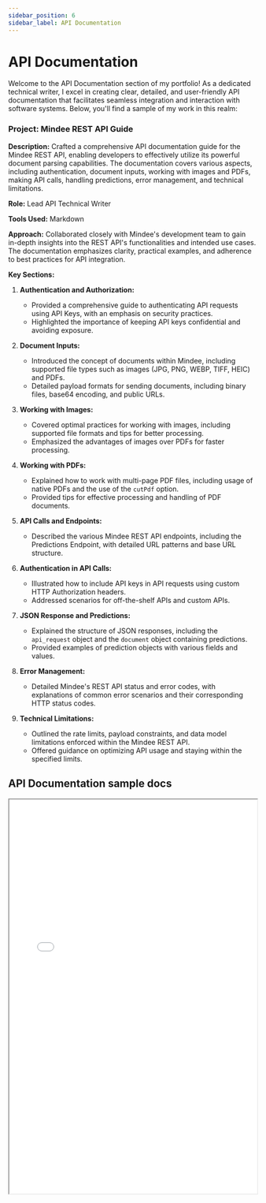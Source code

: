 ```yaml
---
sidebar_position: 6
sidebar_label: API Documentation
---
```


# API Documentation

Welcome to the API Documentation section of my portfolio! As a dedicated technical writer, I excel in creating clear, detailed, and user-friendly API documentation that facilitates seamless integration and interaction with software systems. Below, you'll find a sample of my work in this realm:

### Project: Mindee REST API Guide

**Description:** Crafted a comprehensive API documentation guide for the Mindee REST API, enabling developers to effectively utilize its powerful document parsing capabilities. The documentation covers various aspects, including authentication, document inputs, working with images and PDFs, making API calls, handling predictions, error management, and technical limitations.

**Role:** Lead API Technical Writer

**Tools Used:** Markdown

**Approach:** Collaborated closely with Mindee's development team to gain in-depth insights into the REST API's functionalities and intended use cases. The documentation emphasizes clarity, practical examples, and adherence to best practices for API integration.

**Key Sections:**

1. **Authentication and Authorization:**
   - Provided a comprehensive guide to authenticating API requests using API Keys, with an emphasis on security practices.
   - Highlighted the importance of keeping API keys confidential and avoiding exposure.

2. **Document Inputs:**
   - Introduced the concept of documents within Mindee, including supported file types such as images (JPG, PNG, WEBP, TIFF, HEIC) and PDFs.
   - Detailed payload formats for sending documents, including binary files, base64 encoding, and public URLs.

3. **Working with Images:**
   - Covered optimal practices for working with images, including supported file formats and tips for better processing.
   - Emphasized the advantages of images over PDFs for faster processing.

4. **Working with PDFs:**
   - Explained how to work with multi-page PDF files, including usage of native PDFs and the use of the `cutPdf` option.
   - Provided tips for effective processing and handling of PDF documents.

5. **API Calls and Endpoints:**
   - Described the various Mindee REST API endpoints, including the Predictions Endpoint, with detailed URL patterns and base URL structure.

6. **Authentication in API Calls:**
   - Illustrated how to include API keys in API requests using custom HTTP Authorization headers.
   - Addressed scenarios for off-the-shelf APIs and custom APIs.

7. **JSON Response and Predictions:**
   - Explained the structure of JSON responses, including the `api_request` object and the `document` object containing predictions.
   - Provided examples of prediction objects with various fields and values.

8. **Error Management:**
   - Detailed Mindee's REST API status and error codes, with explanations of common error scenarios and their corresponding HTTP status codes.

9. **Technical Limitations:**
   - Outlined the rate limits, payload constraints, and data model limitations enforced within the Mindee REST API.
   - Offered guidance on optimizing API usage and staying within the specified limits.


## API Documentation sample docs

<iframe width="100%" height="800" src="/img/pdf/Prediction.pdf"/>


If you're interested in exploring more of my API documentation work or would like to discuss potential collaboration opportunities, please feel free to [contact me](mailto:favourkelvin17@gmail.com).